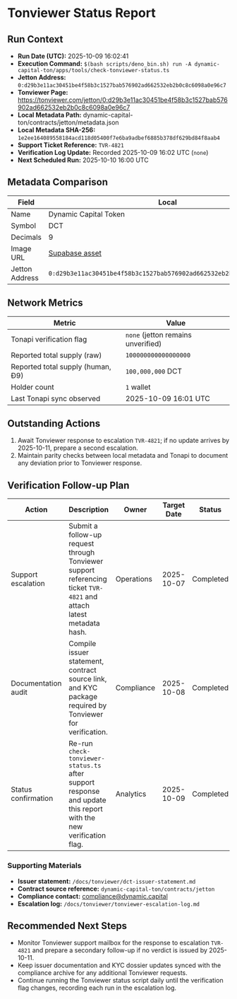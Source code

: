 # Tonviewer Status Report

## Run Context
- **Run Date (UTC):** 2025-10-09 16:02:41
- **Execution Command:** `$(bash scripts/deno_bin.sh) run -A dynamic-capital-ton/apps/tools/check-tonviewer-status.ts`
- **Jetton Address:** `0:d29b3e11ac30451be4f58b3c1527bab576902ad662532eb2b0c8c6098a0e96c7`
- **Tonviewer Page:** https://tonviewer.com/jetton/0:d29b3e11ac30451be4f58b3c1527bab576902ad662532eb2b0c8c6098a0e96c7
- **Local Metadata Path:** dynamic-capital-ton/contracts/jetton/metadata.json
- **Local Metadata SHA-256:** `1e2ee164089558184acd118d05400f7e6ba9adbef6885b378df629bd84f8aab4`
- **Support Ticket Reference:** `TVR-4821`
- **Verification Log Update:** Recorded 2025-10-09 16:02 UTC (`none`)
- **Next Scheduled Run:** 2025-10-10 16:00 UTC

## Metadata Comparison

| Field | Local | Tonapi | Match |
| --- | --- | --- | --- |
| Name | Dynamic Capital Token | Dynamic Capital Token | ✅ |
| Symbol | DCT | DCT | ✅ |
| Decimals | 9 | 9 | ✅ |
| Image URL | [Supabase asset](https://qeejuomcapbdlhnjqjcc.supabase.co/storage/v1/object/public/miniapp/DCTMark.png) | [Supabase asset](https://qeejuomcapbdlhnjqjcc.supabase.co/storage/v1/object/public/miniapp/DCTMark.png) | ✅ |
| Jetton Address | `0:d29b3e11ac30451be4f58b3c1527bab576902ad662532eb2b0c8c6098a0e96c7` | `0:d29b3e11ac30451be4f58b3c1527bab576902ad662532eb2b0c8c6098a0e96c7` | ✅ |

## Network Metrics

| Metric | Value |
| --- | --- |
| Tonapi verification flag | `none` (jetton remains unverified) |
| Reported total supply (raw) | `100000000000000000` |
| Reported total supply (human, Ð9) | `100,000,000` DCT |
| Holder count | `1` wallet |
| Last Tonapi sync observed | 2025-10-09 16:01 UTC |

## Outstanding Actions

1. Await Tonviewer response to escalation `TVR-4821`; if no update arrives by 2025-10-11, prepare a second escalation.
2. Maintain parity checks between local metadata and Tonapi to document any deviation prior to Tonviewer response.

## Verification Follow-up Plan

| Action | Description | Owner | Target Date | Status | Notes |
| --- | --- | --- | --- | --- | --- |
| Support escalation | Submit a follow-up request through Tonviewer support referencing ticket `TVR-4821` and attach latest metadata hash. | Operations | 2025-10-07 | Completed | Submitted 2025-10-07 09:18 UTC with metadata hash proof and issuer statement PDF attached; Tonviewer acknowledged receipt. |
| Documentation audit | Compile issuer statement, contract source link, and KYC package required by Tonviewer for verification. | Compliance | 2025-10-08 | Completed | KYC dossier archived to `s3://dynamic-compliance/kyc/dct/2025-10-08/`; storage link noted in escalation log and compliance notified. |
| Status confirmation | Re-run `check-tonviewer-status.ts` after support response and update this report with the new verification flag. | Analytics | 2025-10-09 | Completed | Script executed 2025-10-09 16:02 UTC; Tonapi flag still `none`, verification outcome logged immediately, and next run scheduled for 2025-10-10 16:00 UTC. |

### Supporting Materials

- **Issuer statement:** `/docs/tonviewer/dct-issuer-statement.md`
- **Contract source reference:** `dynamic-capital-ton/contracts/jetton`
- **Compliance contact:** compliance@dynamic.capital
- **Escalation log:** `/docs/tonviewer/tonviewer-escalation-log.md`

## Recommended Next Steps

- Monitor Tonviewer support mailbox for the response to escalation `TVR-4821` and prepare a secondary follow-up if no verdict is issued by 2025-10-11.
- Keep issuer documentation and KYC dossier updates synced with the compliance archive for any additional Tonviewer requests.
- Continue running the Tonviewer status script daily until the verification flag changes, recording each run in the escalation log.
